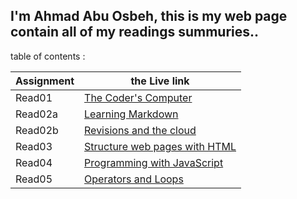 ## I'm Ahmad Abu Osbeh, this is my web page contain all of my readings summuries..

table of contents :

|      Assignment    |     the Live link                          |
| -------------------|------------------------------------------- |
|        Read01      | [The Coder's Computer](read01.md)          |
|        Read02a     | [Learning Markdown](read02a.md)            |
|        Read02b     | [Revisions and the cloud](read02b.md)      |
|        Read03      | [Structure web pages with HTML](read03.md) |
|        Read04      | [Programming with JavaScript](read04.md)   |
|        Read05      | [Operators and Loops](read05.md)           |
